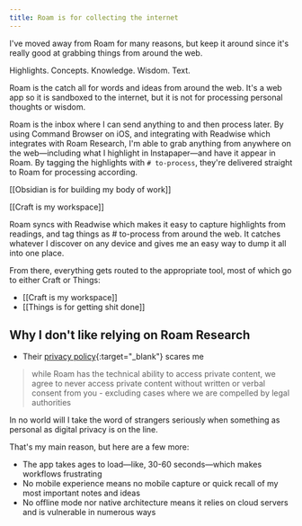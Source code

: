 ```yaml
---
title: Roam is for collecting the internet
---
```

I've moved away from Roam for many reasons, but keep it around since it's really good at grabbing things from around the web.

Highlights. Concepts. Knowledge. Wisdom. Text.

Roam is the catch all for words and ideas from around the web. It's a web app so it is sandboxed to the internet, but it is not for processing personal thoughts or wisdom.

Roam is the inbox where I can send anything to and then process later. By using Command Browser on iOS, and integrating with Readwise which integrates with Roam Research, I'm able to grab anything from anywhere on the web—including what I highlight in Instapaper—and have it appear in Roam. By tagging the highlights with `# to-process`, they're delivered straight to Roam for processing according.

[[Obsidian is for building my body of work]]

[[Craft is my workspace]]

Roam syncs with Readwise which makes it easy to capture highlights from readings, and tag things as # to-process from around the web. It catches whatever I discover on any device and gives me an easy way to dump it all into one place.

From there, everything gets routed to the appropriate tool, most of which go to either Craft or Things:
- [[Craft is my workspace]]
- [[Things is for getting shit done]]


## Why I don't like relying on Roam Research
- Their [privacy policy](https://roamresearch.com/#/app/help/page/bnQcAUM0i){:target="_blank"} scares me
> while Roam has the technical ability to access private content, we agree to never access private content without written or verbal consent from you - excluding cases where we are compelled by legal authorities

In no world will I take the word of strangers seriously when something as personal as digital privacy is on the line.

That's my main reason, but here are a few more:
- The app takes ages to load—like, 30-60 seconds—which makes workflows frustrating
- No mobile experience means no mobile capture or quick recall of my most important notes and ideas
- No offline mode nor native architecture means it relies on cloud servers and is vulnerable in numerous ways
